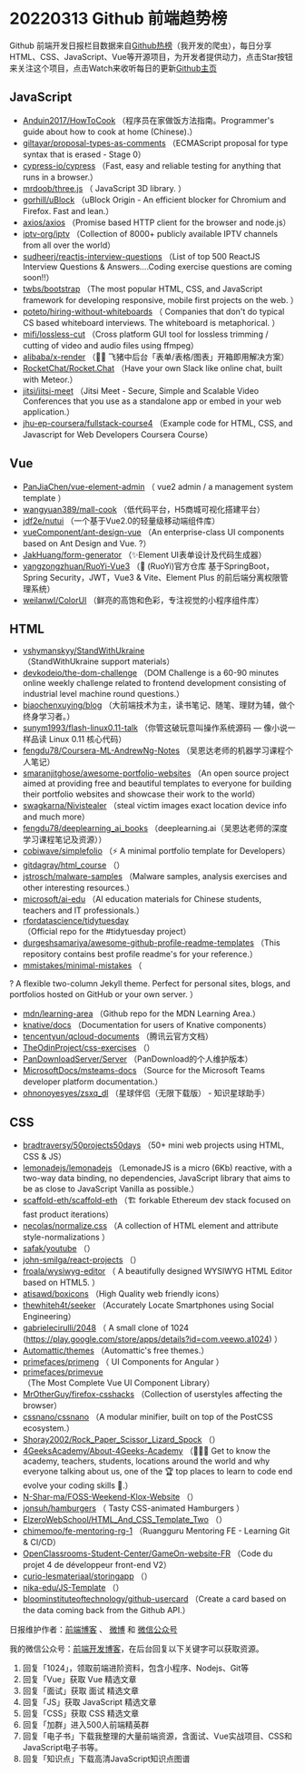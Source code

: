 # 20220313 Github 前端趋势榜

Github 前端开发日报栏目数据来自[Github热榜](https://github.qdkfweb.cn/)（我开发的爬虫），每日分享HTML、CSS、JavaScript、Vue等开源项目，为开发者提供动力，点击Star按钮来关注这个项目，点击Watch来收听每日的更新[Github主页](https://github.com/kujian/githubTrending)
## JavaScript

* [Anduin2017/HowToCook](https://github.com/Anduin2017/HowToCook) （程序员在家做饭方法指南。Programmer's guide about how to cook at home (Chinese).）
* [giltayar/proposal-types-as-comments](https://github.com/giltayar/proposal-types-as-comments) （ECMAScript proposal for type syntax that is erased - Stage 0）
* [cypress-io/cypress](https://github.com/cypress-io/cypress) （Fast, easy and reliable testing for anything that runs in a browser.）
* [mrdoob/three.js](https://github.com/mrdoob/three.js) （
        JavaScript 3D library.
      ）
* [gorhill/uBlock](https://github.com/gorhill/uBlock) （uBlock Origin - An efficient blocker for Chromium and Firefox. Fast and lean.）
* [axios/axios](https://github.com/axios/axios) （Promise based HTTP client for the browser and node.js）
* [iptv-org/iptv](https://github.com/iptv-org/iptv) （Collection of 8000+ publicly available IPTV channels from all over the world）
* [sudheerj/reactjs-interview-questions](https://github.com/sudheerj/reactjs-interview-questions) （List of top 500 ReactJS Interview Questions &amp; Answers....Coding exercise questions are coming soon!!）
* [twbs/bootstrap](https://github.com/twbs/bootstrap) （The most popular HTML, CSS, and JavaScript framework for developing responsive, mobile first projects on the web.
      ）
* [poteto/hiring-without-whiteboards](https://github.com/poteto/hiring-without-whiteboards) （
        Companies that don't do typical CS based whiteboard interviews. The whiteboard is metaphorical.
      ）
* [mifi/lossless-cut](https://github.com/mifi/lossless-cut) （Cross platform GUI tool for lossless trimming / cutting of video and audio files using ffmpeg）
* [alibaba/x-render](https://github.com/alibaba/x-render) （&#x1f6b4;&#x200d;&#x2640;&#xfe0f; 飞猪中后台「表单/表格/图表」开箱即用解决方案）
* [RocketChat/Rocket.Chat](https://github.com/RocketChat/Rocket.Chat) （Have your own Slack like online chat, built with Meteor.）
* [jitsi/jitsi-meet](https://github.com/jitsi/jitsi-meet) （Jitsi Meet - Secure, Simple and Scalable Video Conferences that you use as a standalone app or embed in your web application.）
* [jhu-ep-coursera/fullstack-course4](https://github.com/jhu-ep-coursera/fullstack-course4) （Example code for HTML, CSS, and Javascript for Web Developers Coursera Course）

## Vue

* [PanJiaChen/vue-element-admin](https://github.com/PanJiaChen/vue-element-admin) （
        vue2 admin / a management system template
      ）
* [wangyuan389/mall-cook](https://github.com/wangyuan389/mall-cook) （低代码平台，H5商城可视化搭建平台）
* [jdf2e/nutui](https://github.com/jdf2e/nutui) （一个基于Vue2.0的轻量级移动端组件库）
* [vueComponent/ant-design-vue](https://github.com/vueComponent/ant-design-vue) （An enterprise-class UI components based on Ant Design and Vue. ?）
* [JakHuang/form-generator](https://github.com/JakHuang/form-generator) （&#x2728;Element UI表单设计及代码生成器）
* [yangzongzhuan/RuoYi-Vue3](https://github.com/yangzongzhuan/RuoYi-Vue3) （&#x1f389; (RuoYi)官方仓库 基于SpringBoot，Spring Security，JWT，Vue3 &amp; Vite、Element Plus 的前后端分离权限管理系统）
* [weilanwl/ColorUI](https://github.com/weilanwl/ColorUI) （鲜亮的高饱和色彩，专注视觉的小程序组件库）

## HTML

* [vshymanskyy/StandWithUkraine](https://github.com/vshymanskyy/StandWithUkraine) （StandWithUkraine support materials）
* [devkodeio/the-dom-challenge](https://github.com/devkodeio/the-dom-challenge) （DOM Challenge is a 60-90 minutes online weekly challenge related to frontend development consisting of industrial level machine round questions.）
* [biaochenxuying/blog](https://github.com/biaochenxuying/blog) （大前端技术为主，读书笔记、随笔、理财为辅，做个终身学习者。）
* [sunym1993/flash-linux0.11-talk](https://github.com/sunym1993/flash-linux0.11-talk) （你管这破玩意叫操作系统源码 — 像小说一样品读 Linux 0.11 核心代码）
* [fengdu78/Coursera-ML-AndrewNg-Notes](https://github.com/fengdu78/Coursera-ML-AndrewNg-Notes) （吴恩达老师的机器学习课程个人笔记）
* [smaranjitghose/awesome-portfolio-websites](https://github.com/smaranjitghose/awesome-portfolio-websites) （An open source project aimed at providing free and beautiful templates to everyone for building their portfolio websites and showcase their work to the world）
* [swagkarna/Nivistealer](https://github.com/swagkarna/Nivistealer) （steal victim images exact location device info and much more）
* [fengdu78/deeplearning_ai_books](https://github.com/fengdu78/deeplearning_ai_books) （deeplearning.ai（吴恩达老师的深度学习课程笔记及资源））
* [cobiwave/simplefolio](https://github.com/cobiwave/simplefolio) （&#x26a1;&#xfe0f; A minimal portfolio template for Developers）
* [gitdagray/html_course](https://github.com/gitdagray/html_course) （）
* [jstrosch/malware-samples](https://github.com/jstrosch/malware-samples) （Malware samples, analysis exercises and other interesting resources.）
* [microsoft/ai-edu](https://github.com/microsoft/ai-edu) （AI education materials for Chinese students, teachers and IT professionals.）
* [rfordatascience/tidytuesday](https://github.com/rfordatascience/tidytuesday) （Official repo for the #tidytuesday project）
* [durgeshsamariya/awesome-github-profile-readme-templates](https://github.com/durgeshsamariya/awesome-github-profile-readme-templates) （This repository contains best profile readme's for your reference.）
* [mmistakes/minimal-mistakes](https://github.com/mmistakes/minimal-mistakes) （
        
? A flexible two-column Jekyll theme. Perfect for personal sites, blogs, and portfolios hosted on GitHub or your own server.
      ）
* [mdn/learning-area](https://github.com/mdn/learning-area) （Github repo for the MDN Learning Area.）
* [knative/docs](https://github.com/knative/docs) （Documentation for users of Knative components）
* [tencentyun/qcloud-documents](https://github.com/tencentyun/qcloud-documents) （腾讯云官方文档）
* [TheOdinProject/css-exercises](https://github.com/TheOdinProject/css-exercises) （）
* [PanDownloadServer/Server](https://github.com/PanDownloadServer/Server) （PanDownload的个人维护版本）
* [MicrosoftDocs/msteams-docs](https://github.com/MicrosoftDocs/msteams-docs) （Source for the Microsoft Teams developer platform documentation.）
* [ohnonoyesyes/zsxq_dl](https://github.com/ohnonoyesyes/zsxq_dl) （星球伴侣（无限下载版） - 知识星球助手）

## CSS

* [bradtraversy/50projects50days](https://github.com/bradtraversy/50projects50days) （50+ mini web projects using HTML, CSS &amp; JS）
* [lemonadejs/lemonadejs](https://github.com/lemonadejs/lemonadejs) （LemonadeJS is a micro (6Kb) reactive, with a two-way data binding, no dependencies, JavaScript library that aims to be as close to JavaScript Vanilla as possible.）
* [scaffold-eth/scaffold-eth](https://github.com/scaffold-eth/scaffold-eth) （&#x1f3d7; forkable Ethereum dev stack focused on fast product iterations）
* [necolas/normalize.css](https://github.com/necolas/normalize.css) （A collection of HTML element and attribute style-normalizations
      ）
* [safak/youtube](https://github.com/safak/youtube) （）
* [john-smilga/react-projects](https://github.com/john-smilga/react-projects) （）
* [froala/wysiwyg-editor](https://github.com/froala/wysiwyg-editor) （
        A beautifully designed WYSIWYG HTML Editor based on HTML5.
      ）
* [atisawd/boxicons](https://github.com/atisawd/boxicons) （High Quality web friendly icons）
* [thewhiteh4t/seeker](https://github.com/thewhiteh4t/seeker) （Accurately Locate Smartphones using Social Engineering）
* [gabrielecirulli/2048](https://github.com/gabrielecirulli/2048) （
        A small clone of 1024 (<a href="https://play.google.com/store/apps/details?id=com.veewo.a1024">https://play.google.com/store/apps/details?id=com.veewo.a1024</a>)
      ）
* [Automattic/themes](https://github.com/Automattic/themes) （Automattic's free themes.）
* [primefaces/primeng](https://github.com/primefaces/primeng) （
        UI Components for Angular
      ）
* [primefaces/primevue](https://github.com/primefaces/primevue) （The Most Complete Vue UI Component Library）
* [MrOtherGuy/firefox-csshacks](https://github.com/MrOtherGuy/firefox-csshacks) （Collection of userstyles affecting the browser）
* [cssnano/cssnano](https://github.com/cssnano/cssnano) （A modular minifier, built on top of the PostCSS ecosystem.）
* [Shoray2002/Rock_Paper_Scissor_Lizard_Spock](https://github.com/Shoray2002/Rock_Paper_Scissor_Lizard_Spock) （）
* [4GeeksAcademy/About-4Geeks-Academy](https://github.com/4GeeksAcademy/About-4Geeks-Academy) （&#x1f469;&#x1f3fd;&#x200d;&#x1f3eb; Get to know the academy, teachers, students, locations around the world and why everyone talking about us, one of the &#x1f3c6; top places to learn to code end evolve your coding skills &#x1f92f;.）
* [N-Shar-ma/FOSS-Weekend-Klox-Website](https://github.com/N-Shar-ma/FOSS-Weekend-Klox-Website) （）
* [jonsuh/hamburgers](https://github.com/jonsuh/hamburgers) （
        Tasty CSS-animated Hamburgers
      ）
* [ElzeroWebSchool/HTML_And_CSS_Template_Two](https://github.com/ElzeroWebSchool/HTML_And_CSS_Template_Two) （）
* [chimemoo/fe-mentoring-rg-1](https://github.com/chimemoo/fe-mentoring-rg-1) （Ruangguru Mentoring FE - Learning Git &amp; CI/CD）
* [OpenClassrooms-Student-Center/GameOn-website-FR](https://github.com/OpenClassrooms-Student-Center/GameOn-website-FR) （Code du projet 4 de développeur front-end V2）
* [curio-lesmateriaal/storingapp](https://github.com/curio-lesmateriaal/storingapp) （）
* [nika-edu/JS-Template](https://github.com/nika-edu/JS-Template) （）
* [bloominstituteoftechnology/github-usercard](https://github.com/bloominstituteoftechnology/github-usercard) （Create a card based on the data coming back from the Github API.）


日报维护作者：[前端博客](https://qdkfweb.cn/) 、 [微博](https://qdkfweb.cn/go/weibo) 和 [微信公众号](https://open.weixin.qq.com/qr/code?username=caibaojian_com)

我的微信公众号：[前端开发博客](https://open.weixin.qq.com/qr/code?username=caibaojian_com)，在后台回复以下关键字可以获取资源。

1. 回复「1024」，领取前端进阶资料，包含小程序、Nodejs、Git等
2. 回复「Vue」获取 Vue 精选文章
3. 回复「面试」获取 面试 精选文章
4. 回复「JS」获取 JavaScript 精选文章
5. 回复「CSS」获取 CSS 精选文章
6. 回复「加群」进入500人前端精英群
7. 回复「电子书」下载我整理的大量前端资源，含面试、Vue实战项目、CSS和JavaScript电子书等。
8. 回复「知识点」下载高清JavaScript知识点图谱